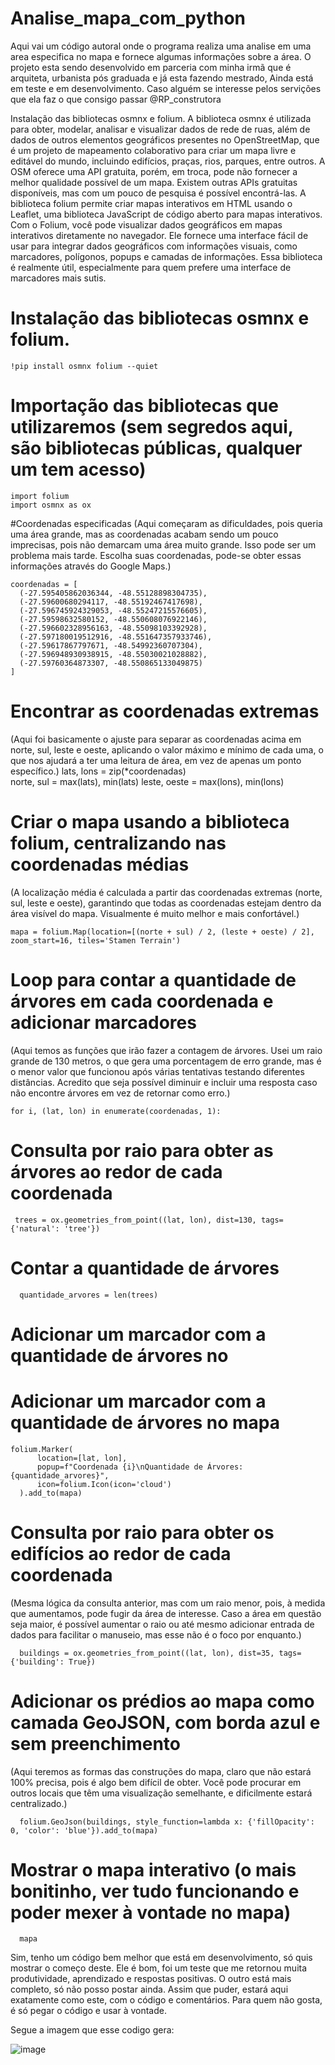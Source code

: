   # Analise_mapa_com_python
  Aqui vai um código autoral onde o programa realiza uma analise em uma area especifica no mapa e fornece algumas informações sobre a área. 
  O projeto esta sendo desenvolvido em parceria com minha irmã que é arquiteta, urbanista pós graduada e já esta fazendo mestrado, Ainda 
  está em teste e em desenvolvimento.
  Caso alguém se interesse pelos servições que ela faz o que consigo passar @RP_construtora
  
  
Instalação das bibliotecas osmnx e folium.
A biblioteca osmnx é utilizada para obter, modelar, analisar e visualizar dados de rede de ruas,
além de dados de outros elementos geográficos presentes no OpenStreetMap, que é um projeto de mapeamento colaborativo
para criar um mapa livre e editável do mundo, incluindo edifícios, praças, rios, parques, entre outros.
A OSM oferece uma API gratuita, porém, em troca, pode não fornecer a melhor qualidade possível de um mapa.
Existem outras APIs gratuitas disponíveis, mas com um pouco de pesquisa é possível encontrá-las.
A biblioteca folium permite criar mapas interativos em HTML usando o Leaflet,
uma biblioteca JavaScript de código aberto para mapas interativos.
Com o Folium, você pode visualizar dados geográficos em mapas interativos diretamente no navegador.
Ele fornece uma interface fácil de usar para integrar dados geográficos com informações visuais, como marcadores, polígonos,
popups e camadas de informações. Essa biblioteca é realmente útil, especialmente para quem prefere uma interface de marcadores mais sutis.
  
  # Instalação das bibliotecas osmnx e folium.
  
    !pip install osmnx folium --quiet
  
  # Importação das bibliotecas que utilizaremos (sem segredos aqui, são bibliotecas públicas, qualquer um tem acesso)
  
    import folium
    import osmnx as ox
  
  #Coordenadas especificadas 
(Aqui começaram as dificuldades, pois queria uma área grande, mas as coordenadas acabam sendo um
pouco imprecisas, pois não demarcam uma área muito grande. Isso pode ser um problema mais tarde.
Escolha suas coordenadas, pode-se obter essas informações através do Google Maps.)
  
    coordenadas = [
      (-27.595405862036344, -48.55128898304735),
      (-27.59600680294117, -48.55192467417698),
      (-27.596745924329053, -48.55247215576605),
      (-27.59598632580152, -48.550608076922146),
      (-27.596602328956163, -48.55098103392928),
      (-27.597180019512916, -48.551647357933746),
      (-27.59617867797671, -48.54992360707304),
      (-27.596948930938915, -48.55030021028882),
      (-27.59760364873307, -48.550865133049875)
    ]
  
 # Encontrar as coordenadas extremas 
(Aqui foi basicamente o ajuste para separar as coordenadas acima em norte, sul, leste e oeste,
aplicando o valor máximo e mínimo de cada uma, o que nos ajudará a ter uma leitura de área, em vez de apenas um ponto específico.)
    lats, lons = zip(*coordenadas)   
    norte, sul = max(lats), min(lats)
    leste, oeste = max(lons), min(lons)
  
  # Criar o mapa usando a biblioteca folium, centralizando nas coordenadas médias
(A localização média é calculada a partir das coordenadas extremas (norte, sul, leste e oeste),
garantindo que todas as coordenadas estejam dentro da área visível do mapa. Visualmente é muito melhor e mais confortável.)

    mapa = folium.Map(location=[(norte + sul) / 2, (leste + oeste) / 2], zoom_start=16, tiles='Stamen Terrain')
  
   # Loop para contar a quantidade de árvores em cada coordenada e adicionar marcadores
(Aqui temos as funções que irão fazer a contagem de árvores. Usei um raio grande de 130 metros, o que gera uma porcentagem de erro grande, mas é o menor valor que funcionou após várias tentativas testando diferentes distâncias. Acredito que seja possível diminuir e incluir uma resposta caso não encontre árvores em vez de retornar como erro.)
   
    for i, (lat, lon) in enumerate(coordenadas, 1):
    
# Consulta por raio para obter as árvores ao redor de cada coordenada

     trees = ox.geometries_from_point((lat, lon), dist=130, tags={'natural': 'tree'})
    
# Contar a quantidade de árvores
      quantidade_arvores = len(trees)
  
# Adicionar um marcador com a quantidade de árvores no
# Adicionar um marcador com a quantidade de árvores no mapa
    folium.Marker(
          location=[lat, lon],
          popup=f"Coordenada {i}\nQuantidade de Árvores: {quantidade_arvores}",
          icon=folium.Icon(icon='cloud')
      ).add_to(mapa)
  
# Consulta por raio para obter os edifícios ao redor de cada coordenada
(Mesma lógica da consulta anterior, mas com um raio menor, pois, à medida que aumentamos, pode fugir da área de interesse.
Caso a área em questão seja maior, é possível aumentar o raio ou até mesmo adicionar entrada de dados para facilitar o manuseio,
mas esse não é o foco por enquanto.)

      buildings = ox.geometries_from_point((lat, lon), dist=35, tags={'building': True})
  
# Adicionar os prédios ao mapa como camada GeoJSON, com borda azul e sem preenchimento
(Aqui teremos as formas das construções do mapa, claro que não estará 100% precisa, pois é algo bem difícil de obter.
Você pode procurar em outros locais que têm uma visualização semelhante, e dificilmente estará centralizado.)
      
      folium.GeoJson(buildings, style_function=lambda x: {'fillOpacity': 0, 'color': 'blue'}).add_to(mapa)
  
  # Mostrar o mapa interativo (o mais bonitinho, ver tudo funcionando e poder mexer à vontade no mapa)
      mapa
  
Sim, tenho um código bem melhor que está em desenvolvimento, só quis mostrar o começo deste.
Ele é bom, foi um teste que me retornou muita produtividade, aprendizado e respostas positivas.
O outro está mais completo, só não posso postar ainda. Assim que puder, estará aqui exatamente como este,
com o código e comentários. Para quem não gosta, é só pegar o código e usar à vontade.

  Segue a imagem que esse codigo gera:

  ![image](https://github.com/SraPadilha/Analise_mapa_com_python/assets/110247189/60e3c042-88fd-4855-9181-222e1118f6cf)
